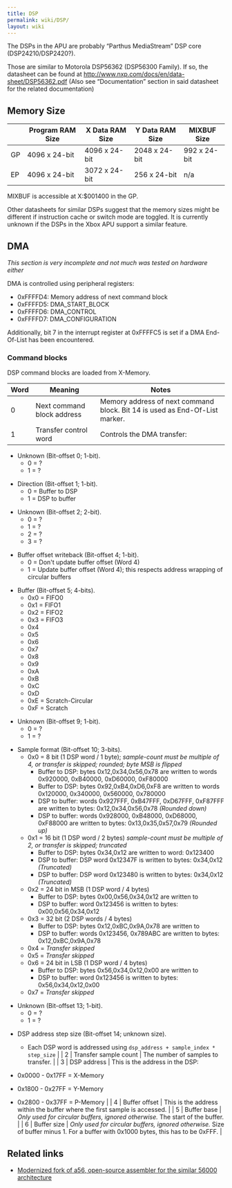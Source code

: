 ```yaml
---
title: DSP
permalink: wiki/DSP/
layout: wiki
---
```


The DSPs in the APU are probably “Parthus MediaStream” DSP core
(DSP24210/DSP2420?).

Those are similar to Motorola DSP56362 (DSP56300 Family). If so, the
datasheet can be found at
<http://www.nxp.com/docs/en/data-sheet/DSP56362.pdf> (Also see
“Documentation” section in said datasheet for the related documentation)

Memory Size
-----------

|     | Program RAM Size | X Data RAM Size | Y Data RAM Size | MIXBUF Size  |
|-----|------------------|-----------------|-----------------|--------------|
| GP  | 4096 x 24-bit    | 4096 x 24-bit   | 2048 x 24-bit   | 992 x 24-bit |
| EP  | 4096 x 24-bit    | 3072 x 24-bit   | 256 x 24-bit    | n/a          |

MIXBUF is accessible at X:$001400 in the GP.

Other datasheets for similar DSPs suggest that the memory sizes might be
different if instruction cache or switch mode are toggled. It is
currently unknown if the DSPs in the Xbox APU support a similar feature.

DMA
---

*This section is very incomplete and not much was tested on hardware
either*

DMA is controlled using peripheral registers:

-   0xFFFFD4: Memory address of next command block
-   0xFFFFD5: DMA\_START\_BLOCK
-   0xFFFFD6: DMA\_CONTROL
-   0xFFFFD7: DMA\_CONFIGURATION

Additionally, bit 7 in the interrupt register at 0xFFFFC5 is set if a
DMA End-Of-List has been encountered.

### Command blocks

DSP command blocks are loaded from X-Memory.

| Word | Meaning                    | Notes                                                                                                                                 |
|------|----------------------------|---------------------------------------------------------------------------------------------------------------------------------------|
| 0    | Next command block address | Memory address of next command block. Bit 14 is used as End-Of-List marker.                                                           |
| 1    | Transfer control word      | Controls the DMA transfer:                                                                                                            
                                                                                                                                          
   -   Unknown (Bit-offset 0; 1-bit).                                                                                                     
       -   0 = ?                                                                                                                          
       -   1 = ?                                                                                                                          
                                                                                                                                          
   <!-- -->                                                                                                                               
                                                                                                                                          
   -   Direction (Bit-offset 1; 1-bit).                                                                                                   
       -   0 = Buffer to DSP                                                                                                              
       -   1 = DSP to buffer                                                                                                              
                                                                                                                                          
   <!-- -->                                                                                                                               
                                                                                                                                          
   -   Unknown (Bit-offset 2; 2-bit).                                                                                                     
       -   0 = ?                                                                                                                          
       -   1 = ?                                                                                                                          
       -   2 = ?                                                                                                                          
       -   3 = ?                                                                                                                          
                                                                                                                                          
   <!-- -->                                                                                                                               
                                                                                                                                          
   -   Buffer offset writeback (Bit-offset 4; 1-bit).                                                                                     
       -   0 = Don't update buffer offset (Word 4)                                                                                        
       -   1 = Update buffer offset (Word 4); this respects address wrapping of circular buffers                                          
                                                                                                                                          
   <!-- -->                                                                                                                               
                                                                                                                                          
   -   Buffer (Bit-offset 5; 4-bits).                                                                                                     
       -   0x0 = FIFO0                                                                                                                    
       -   0x1 = FIFO1                                                                                                                    
       -   0x2 = FIFO2                                                                                                                    
       -   0x3 = FIFO3                                                                                                                    
       -   0x4                                                                                                                            
       -   0x5                                                                                                                            
       -   0x6                                                                                                                            
       -   0x7                                                                                                                            
       -   0x8                                                                                                                            
       -   0x9                                                                                                                            
       -   0xA                                                                                                                            
       -   0xB                                                                                                                            
       -   0xC                                                                                                                            
       -   0xD                                                                                                                            
       -   0xE = Scratch-Circular                                                                                                         
       -   0xF = Scratch                                                                                                                  
                                                                                                                                          
   <!-- -->                                                                                                                               
                                                                                                                                          
   -   Unknown (Bit-offset 9; 1-bit).                                                                                                     
       -   0 = ?                                                                                                                          
       -   1 = ?                                                                                                                          
                                                                                                                                          
   <!-- -->                                                                                                                               
                                                                                                                                          
   -   Sample format (Bit-offset 10; 3-bits).                                                                                             
       -   0x0 = 8 bit (1 DSP word / 1 byte); *sample-count must be multiple of 4, or transfer is skipped; rounded; byte MSB is flipped*  
           -   Buffer to DSP: bytes 0x12,0x34,0x56,0x78 are written to words 0x920000, 0xB40000, 0xD60000, 0xF80000                       
           -   Buffer to DSP: bytes 0x92,0xB4,0xD6,0xF8 are written to words 0x120000, 0x340000, 0x560000, 0x780000                       
           -   DSP to buffer: words 0x927FFF, 0xB47FFF, 0xD67FFF, 0xF87FFF are written to bytes: 0x12,0x34,0x56,0x78 *(Rounded down)*     
           -   DSP to buffer: words 0x928000, 0xB48000, 0xD68000, 0xF88000 are written to bytes: 0x13,0x35,0x57,0x79 *(Rounded up)*       
       -   0x1 = 16 bit (1 DSP word / 2 bytes) *sample-count must be multiple of 2, or transfer is skipped; truncated*                    
           -   Buffer to DSP: bytes 0x34,0x12 are written to word: 0x123400                                                               
           -   DSP to buffer: DSP word 0x12347F is written to bytes: 0x34,0x12 *(Truncated)*                                              
           -   DSP to buffer: DSP word 0x123480 is written to bytes: 0x34,0x12 *(Truncated)*                                              
       -   0x2 = 24 bit in MSB (1 DSP word / 4 bytes)                                                                                     
           -   Buffer to DSP: bytes 0x00,0x56,0x34,0x12 are written to                                                                    
           -   DSP to buffer: word 0x123456 is written to bytes: 0x00,0x56,0x34,0x12                                                      
       -   0x3 = 32 bit (2 DSP words / 4 bytes)                                                                                           
           -   Buffer to DSP: bytes 0x12,0xBC,0x9A,0x78 are written to                                                                    
           -   DSP to buffer: words 0x123456, 0x789ABC are written to bytes: 0x12,0xBC,0x9A,0x78                                          
       -   0x4 = *Transfer skipped*                                                                                                       
       -   0x5 = *Transfer skipped*                                                                                                       
       -   0x6 = 24 bit in LSB (1 DSP word / 4 bytes)                                                                                     
           -   Buffer to DSP: bytes 0x56,0x34,0x12,0x00 are written to                                                                    
           -   DSP to buffer: word 0x123456 is written to bytes: 0x56,0x34,0x12,0x00                                                      
       -   0x7 = *Transfer skipped*                                                                                                       
                                                                                                                                          
   <!-- -->                                                                                                                               
                                                                                                                                          
   -   Unknown (Bit-offset 13; 1-bit).                                                                                                    
       -   0 = ?                                                                                                                          
       -   1 = ?                                                                                                                          
                                                                                                                                          
   <!-- -->                                                                                                                               
                                                                                                                                          
   -   DSP address step size (Bit-offset 14; unknown size).                                                                               
       -   Each DSP word is addressed using `dsp_address + sample_index * step_size`                                                      |
| 2    | Transfer sample count      | The number of samples to transfer.                                                                                                    |
| 3    | DSP address                | This is the address in the DSP:                                                                                                       
                                                                                                                                          
   -   0x0000 - 0x17FF = X-Memory                                                                                                         
   -   0x1800 - 0x27FF = Y-Memory                                                                                                         
   -   0x2800 - 0x37FF = P-Memory                                                                                                         |
| 4    | Buffer offset              | This is the address within the buffer where the first sample is accessed.                                                             |
| 5    | Buffer base                | *Only used for circular buffers, ignored otherwise.* The start of the buffer.                                                         |
| 6    | Buffer size                | *Only used for circular buffers, ignored otherwise.* Size of buffer minus 1. For a buffer with 0x1000 bytes, this has to be 0xFFF.    |

Related links
-------------

-   [Modernized fork of a56, open-source assembler for the similar 56000
    architecture](https://github.com/XboxDev/a56)

